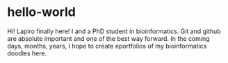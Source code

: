# hello-world

Hi!
Lapiro finally here! I and a PhD student in bioinformatics. Git and github are absolute important and one of the best way forward. In the coming days, months, years, I hope to create eportfolios of my bioinformatics doodles here.


